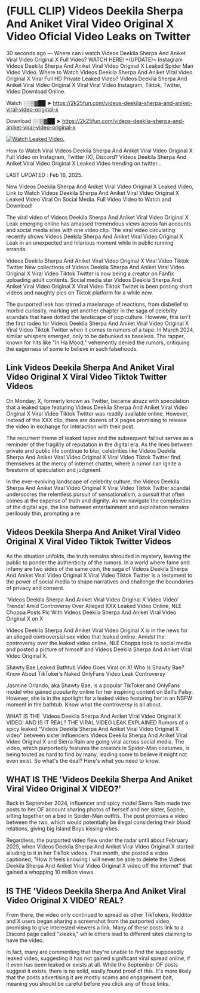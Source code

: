 # (FULL CLIP) Videos Deekila Sherpa And Aniket Viral Video Original X Video Oficial Video Leaks on Twitter

30 seconds ago — Where can i watch Videos Deekila Sherpa And Aniket Viral Video Original X Full Video? WATCH HERE! +(UPDATE)~ Instagram Videos Deekila Sherpa And Aniket Viral Video Original X Leaked Spider Man Video Video. Where to Watch Videos Deekila Sherpa And Aniket Viral Video Original X Viral Full HD Private Leaked Video? Videos Deekila Sherpa And Aniket Viral Video Original X Viral Viral Video Instagram, Tiktok, Twitter, Video Download Online.

Watch ░░▒▓██ ➤ https://2k25fun.com/videos-deekila-sherpa-and-aniket-viral-video-original-x

Download ░░▒▓██ ➤ https://2k25fun.com/videos-deekila-sherpa-and-aniket-viral-video-original-x

[![Watch Leaked Video.](https://miro.medium.com/v2/resize:fit:828/format:webp/1*cilzJN44JGOrTw9NJCrNHA.gif "Watch Leaked Video")](https://2k25fun.com/videos-deekila-sherpa-and-aniket-viral-video-original-x)

How to Watch Viral Videos Deekila Sherpa And Aniket Viral Video Original X Full Video on Instagram, Twitter (X), Discord? Videos Deekila Sherpa And Aniket Viral Video Original X Leaked Video trending on twitter...

LAST UPDATED : Feb 16, 2025.

New Videos Deekila Sherpa And Aniket Viral Video Original X Leaked Video, Link to Watch Videos Deekila Sherpa And Aniket Viral Video Original X Leaked Video Viral On Social Media. Full Video Video to Watch and Download!

The viral video of Videos Deekila Sherpa And Aniket Viral Video Original X Leak emerging online has amassed tremendous views across fan accounts and social media sites with one video clip. The viral video circulating recently shows Videos Deekila Sherpa And Aniket Viral Video Original X Leak in an unexpected and hilarious moment while in public running errands.

Videos Deekila Sherpa And Aniket Viral Video Original X Viral Video Tiktok Twitter New collections of Videos Deekila Sherpa And Aniket Viral Video Original X Viral Video Tiktok Twitter is now being a creator on Fanfix uploading adult contents. Social media star Videos Deekila Sherpa And Aniket Viral Video Original X Viral Video Tiktok Twitter is been posting short videos and naughty pics on Tiktok platform for a while now.

The purported leak has stirred a maelanage of reactions, from disbelief to morbid curiosity, marking yet another chapter in the saga of celebrity scandals that have dotted the landscape of pop culture. However, this isn't the first rodeo for Videos Deekila Sherpa And Aniket Viral Video Original X Viral Video Tiktok Twitter when it comes to rumors of a tape. In March 2024, similar whispers emerged, only to be debunked as baseless. The rapper, known for hits like "In Ha Mood," vehemently denied the rumors, critiquing the eagerness of some to believe in such falsehoods.

## Link Videos Deekila Sherpa And Aniket Viral Video Original X Viral Video Tiktok Twitter Videos

On Monday, X, formerly known as Twitter, became abuzz with speculation that a leaked tape featuring Videos Deekila Sherpa And Aniket Viral Video Original X Viral Video Tiktok Twitter was readily available online. However, instead of the XXX clip, there are dozens of X pages promising to release the video in exchange for interaction with their post.

The recurrent theme of leaked tapes and the subsequent fallout serves as a reminder of the fragility of reputation in the digital era. As the lines between private and public life continue to blur, celebrities like Videos Deekila Sherpa And Aniket Viral Video Original X Viral Video Tiktok Twitter find themselves at the mercy of internet chatter, where a rumor can ignite a firestorm of speculation and judgment.

In the ever-evolving landscape of celebrity culture, the Videos Deekila Sherpa And Aniket Viral Video Original X Viral Video Tiktok Twitter scandal underscores the relentless pursuit of sensationalism, a pursuit that often comes at the expense of truth and dignity. As we navigate the complexities of the digital age, the line between entertainment and exploitation remains perilously thin, prompting a re

##  Videos Deekila Sherpa And Aniket Viral Video Original X Viral Video Tiktok Twitter Videos

As the situation unfolds, the truth remains shrouded in mystery, leaving the public to ponder the authenticity of the rumors. In a world where fame and infamy are two sides of the same coin, the saga of Videos Deekila Sherpa And Aniket Viral Video Original X Viral Video Tiktok Twitter is a testament to the power of social media to shape narratives and challenge the boundaries of privacy and consent.

'Videos Deekila Sherpa And Aniket Viral Video Original X Video Video' Trends! Amid Controversy Over Alleged XXX Leaked Video Online, NLE Choppa Posts Pic With Videos Deekila Sherpa And Aniket Viral Video Original X on X

Videos Deekila Sherpa And Aniket Viral Video Original X is in the news for an alleged controversial sex video that leaked online. Amidst the controversy over the leaked video online, NLE Choppa took to social media and posted a picture of himself and Videos Deekila Sherpa And Aniket Viral Video Original X.

Shawty Bae Leaked Bathtub Video Goes Viral on X! Who Is Shawty Bae? Know About TikToker’s Naked OnlyFans Video Leak Controversy

Jasmine Orlando, aka Shawty Bae, is a popular TikToker and OnlyFans model who gained popularity online for her inspiring content on Bell’s Palsy. However, she is in the spotlight for a leaked video featuring her in an NSFW moment in the bathtub. Know what the controversy is all about.

WHAT IS THE 'Videos Deekila Sherpa And Aniket Viral Video Original X VIDEO' AND IS IT REAL? THE VIRAL VIDEO LEAK EXPLAINED Rumors of a spicy leaked "Videos Deekila Sherpa And Aniket Viral Video Original X video" between sister influencers Videos Deekila Sherpa And Aniket Viral Video Original X and Sierra Rain are going viral across social media. The video, which purportedly features the creators in Spider-Man costumes, is being touted as hard to find by many, leading some to believe it might not even exist. So what's the deal? Here's what you need to know.

## WHAT IS THE 'Videos Deekila Sherpa And Aniket Viral Video Original X VIDEO?'

Back in September 2024, influencer and spicy model Sierra Rain made two posts to her OF account sharing photos of herself and her sister, Sophie, sitting together on a bed in Spider-Man outfits. The post promises a video between the two, which would potentially be illegal considering their blood relations, giving big Island Boys kissing vibes.

Regardless, the purported video flew under the radar until about February 2025, when Videos Deekila Sherpa And Aniket Viral Video Original X started alluding to it in her TikTok videos. That month, she posted a video captioned, "How it feels knowing I will never be able to delete the Videos Deekila Sherpa And Aniket Viral Video Original X video off the internet" that gained a whopping 10 million views.

## IS THE 'Videos Deekila Sherpa And Aniket Viral Video Original X VIDEO' REAL?

From there, the video only continued to spread as other TikTokers, Redditor and X users began sharing a screenshot from the purported video, promising to give interested viewers a link. Many of these posts link to a Discord page called "xleaks," while others lead to different sites claiming to have the video.

In fact, many are commenting that they're unable to find the supposedly leaked video, suggesting it has not gained significant viral spread online, if it even has been leaked or exists at all. While the September OF posts suggest it exists, there is no solid, easily found proof of this. It's more likely that the posts advertising it are mostly scams and engagement bait, meaning you should be careful before you click any of those links.